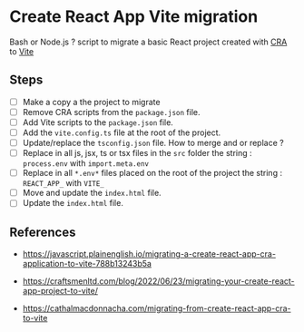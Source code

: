 # Create React App Vite migration

Bash or Node.js ? script to migrate a basic React project created with [CRA](https://create-react-app.dev/) to [Vite](https://vitejs.dev/)

## Steps

- [ ] Make a copy a the project to migrate
- [ ] Remove CRA scripts from the `package.json` file.
- [ ] Add Vite scripts to the `package.json` file.
- [ ] Add the `vite.config.ts` file at the root of the project.
- [ ] Update/replace the `tsconfig.json` file. How to merge and or replace ?
- [ ] Replace in all js, jsx, ts or tsx files in the `src` folder the string : `process.env` with `import.meta.env`
- [ ] Replace in all `*.env*` files placed on the root of the project the string : `REACT_APP_` with `VITE_`
- [ ] Move and update the `index.html` file.
- [ ] Update the `index.html` file.

## References

- <https://javascript.plainenglish.io/migrating-a-create-react-app-cra-application-to-vite-788b13243b5a>

- <https://craftsmenltd.com/blog/2022/06/23/migrating-your-create-react-app-project-to-vite/>

- <https://cathalmacdonnacha.com/migrating-from-create-react-app-cra-to-vite>
